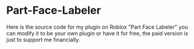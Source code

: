# Part-Face-Labeler
Here is the source code for my plugin on Roblox "Part Face Labeler" you can modify it to be your own plugin or have it for free, the paid version is just to support me financially.
